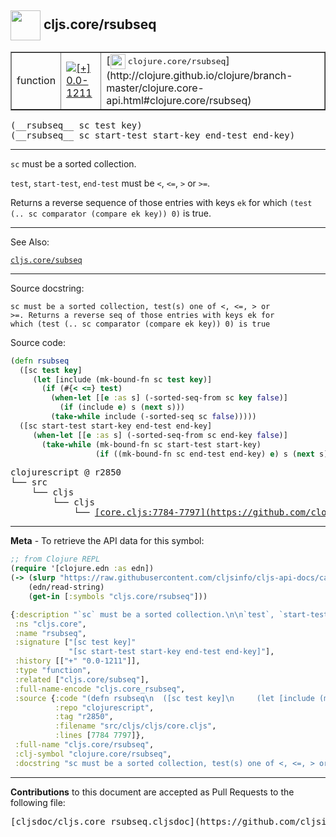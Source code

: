 ## <img width="48px" valign="middle" src="http://i.imgur.com/Hi20huC.png"> cljs.core/rsubseq

 <table border="1">
<tr>

<td>function</td>
<td><a href="https://github.com/cljsinfo/cljs-api-docs/tree/0.0-1211"><img valign="middle" alt="[+] 0.0-1211" src="https://img.shields.io/badge/+-0.0--1211-lightgrey.svg"></a> </td>
<td>
[<img height="24px" valign="middle" src="http://i.imgur.com/1GjPKvB.png"> <samp>clojure.core/rsubseq</samp>](http://clojure.github.io/clojure/branch-master/clojure.core-api.html#clojure.core/rsubseq)
</td>
</tr>
</table>

 <samp>
(__rsubseq__ sc test key)<br>
</samp>
 <samp>
(__rsubseq__ sc start-test start-key end-test end-key)<br>
</samp>

---

`sc` must be a sorted collection.

`test`, `start-test`, `end-test` must be `<`, `<=`, `>` or `>=`.

Returns a reverse sequence of those entries with keys `ek` for which
`(test (.. sc comparator (compare ek key)) 0)` is true.

---


See Also:

[`cljs.core/subseq`](cljs.core_subseq.md)<br>

---

Source docstring:

```
sc must be a sorted collection, test(s) one of <, <=, > or
>=. Returns a reverse seq of those entries with keys ek for
which (test (.. sc comparator (compare ek key)) 0) is true
```

Source code:

```clj
(defn rsubseq
  ([sc test key]
     (let [include (mk-bound-fn sc test key)]
       (if (#{< <=} test)
         (when-let [[e :as s] (-sorted-seq-from sc key false)]
           (if (include e) s (next s)))
         (take-while include (-sorted-seq sc false)))))
  ([sc start-test start-key end-test end-key]
     (when-let [[e :as s] (-sorted-seq-from sc end-key false)]
       (take-while (mk-bound-fn sc start-test start-key)
                   (if ((mk-bound-fn sc end-test end-key) e) s (next s))))))
```

 <pre>
clojurescript @ r2850
└── src
    └── cljs
        └── cljs
            └── <ins>[core.cljs:7784-7797](https://github.com/clojure/clojurescript/blob/r2850/src/cljs/cljs/core.cljs#L7784-L7797)</ins>
</pre>


---

__Meta__ - To retrieve the API data for this symbol:

```clj
;; from Clojure REPL
(require '[clojure.edn :as edn])
(-> (slurp "https://raw.githubusercontent.com/cljsinfo/cljs-api-docs/catalog/cljs-api.edn")
    (edn/read-string)
    (get-in [:symbols "cljs.core/rsubseq"]))
```

```clj
{:description "`sc` must be a sorted collection.\n\n`test`, `start-test`, `end-test` must be `<`, `<=`, `>` or `>=`.\n\nReturns a reverse sequence of those entries with keys `ek` for which\n`(test (.. sc comparator (compare ek key)) 0)` is true.",
 :ns "cljs.core",
 :name "rsubseq",
 :signature ["[sc test key]"
             "[sc start-test start-key end-test end-key]"],
 :history [["+" "0.0-1211"]],
 :type "function",
 :related ["cljs.core/subseq"],
 :full-name-encode "cljs.core_rsubseq",
 :source {:code "(defn rsubseq\n  ([sc test key]\n     (let [include (mk-bound-fn sc test key)]\n       (if (#{< <=} test)\n         (when-let [[e :as s] (-sorted-seq-from sc key false)]\n           (if (include e) s (next s)))\n         (take-while include (-sorted-seq sc false)))))\n  ([sc start-test start-key end-test end-key]\n     (when-let [[e :as s] (-sorted-seq-from sc end-key false)]\n       (take-while (mk-bound-fn sc start-test start-key)\n                   (if ((mk-bound-fn sc end-test end-key) e) s (next s))))))",
          :repo "clojurescript",
          :tag "r2850",
          :filename "src/cljs/cljs/core.cljs",
          :lines [7784 7797]},
 :full-name "cljs.core/rsubseq",
 :clj-symbol "clojure.core/rsubseq",
 :docstring "sc must be a sorted collection, test(s) one of <, <=, > or\n>=. Returns a reverse seq of those entries with keys ek for\nwhich (test (.. sc comparator (compare ek key)) 0) is true"}

```

---

__Contributions__ to this document are accepted as Pull Requests to the following file:

 <pre>
[cljsdoc/cljs.core_rsubseq.cljsdoc](https://github.com/cljsinfo/cljs-api-docs/blob/master/cljsdoc/cljs.core_rsubseq.cljsdoc)
</pre>

